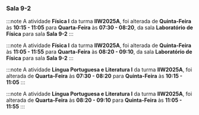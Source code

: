 ### Sala 9-2


:::note
A atividade **Física I** da turma **IIW2025A**, foi alterada de **Quinta-Feira** às **10:15 - 11:05** para **Quarta-Feira** às **07:30 - 08:20**, da sala **Laboratório de Física** para sala **Sala 9-2**
:::
        


:::note
A atividade **Física I** da turma **IIW2025A**, foi alterada de **Quinta-Feira** às **11:05 - 11:55** para **Quarta-Feira** às **08:20 - 09:10**, da sala **Laboratório de Física** para sala **Sala 9-2**
:::
        


:::note
A atividade **Língua Portuguesa e Literatura I** da turma **IIW2025A**, foi alterada de **Quarta-Feira** às **07:30 - 08:20** para **Quinta-Feira** às **10:15 - 11:05**
:::
        


:::note
A atividade **Língua Portuguesa e Literatura I** da turma **IIW2025A**, foi alterada de **Quarta-Feira** às **08:20 - 09:10** para **Quinta-Feira** às **11:05 - 11:55**
:::
        

